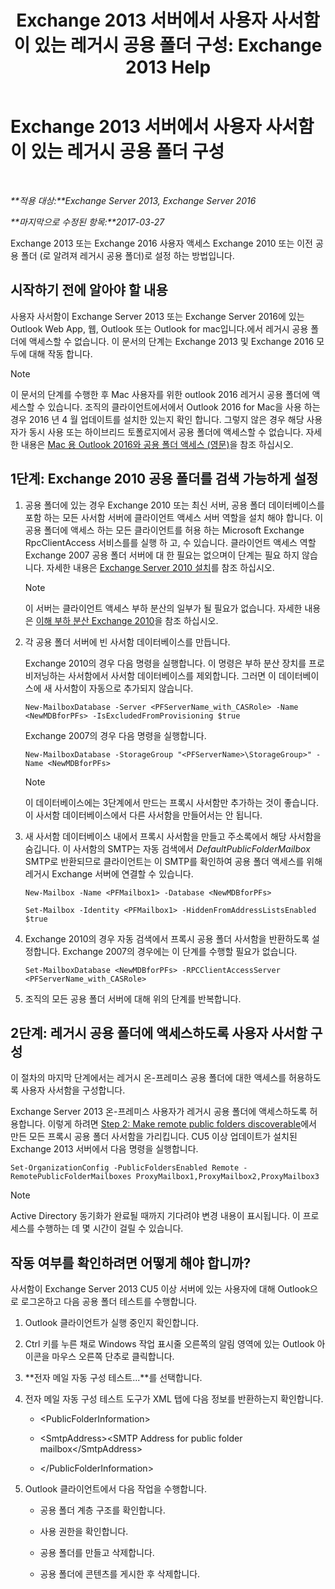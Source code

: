 ﻿---
title: 'Exchange 2013 서버에서 사용자 사서함이 있는 레거시 공용 폴더 구성: Exchange 2013 Help'
TOCTitle: Exchange 2013 서버에서 사용자 사서함이 있는 레거시 공용 폴더 구성
ms:assetid: 1d5ca19e-696e-4054-a634-15dd34d952b7
ms:mtpsurl: https://technet.microsoft.com/ko-kr/library/Dn690134(v=EXCHG.150)
ms:contentKeyID: 62281151
ms.date: 05/22/2018
mtps_version: v=EXCHG.150
ms.translationtype: MT
---

# Exchange 2013 서버에서 사용자 사서함이 있는 레거시 공용 폴더 구성

 

_**적용 대상:**Exchange Server 2013, Exchange Server 2016_

_**마지막으로 수정된 항목:**2017-03-27_

Exchange 2013 또는 Exchange 2016 사용자 액세스 Exchange 2010 또는 이전 공용 폴더 (로 알려져 레거시 공용 폴더)로 설정 하는 방법입니다.

## 시작하기 전에 알아야 할 내용

사용자 사서함이 Exchange Server 2013 또는 Exchange Server 2016에 있는 Outlook Web App, 웹, Outlook 또는 Outlook for mac입니다.에서 레거시 공용 폴더에 액세스할 수 없습니다. 이 문서의 단계는 Exchange 2013 및 Exchange 2016 모두에 대해 작동 합니다.


> [!NOTE]
> 이 문서의 단계를 수행한 후 Mac 사용자를 위한 outlook 2016 레거시 공용 폴더에 액세스할 수 있습니다. 조직의 클라이언트에서에서 Outlook 2016 for Mac을 사용 하는 경우 2016 년 4 월 업데이트를 설치한 있는지 확인 합니다. 그렇지 않은 경우 해당 사용자가 동시 사용 또는 하이브리드 토폴로지에서 공용 폴더에 액세스할 수 없습니다. 자세한 내용은 <A href="accessing-public-folders-with-outlook-2016-for-mac-exchange-2013-help.md">Mac 용 Outlook 2016와 공용 폴더 액세스 (영문)</A>을 참조 하십시오.



## 1단계: Exchange 2010 공용 폴더를 검색 가능하게 설정

1.  공용 폴더에 있는 경우 Exchange 2010 또는 최신 서버, 공용 폴더 데이터베이스를 포함 하는 모든 사서함 서버에 클라이언트 액세스 서버 역할을 설치 해야 합니다. 이 공용 폴더에 액세스 하는 모든 클라이언트를 허용 하는 Microsoft Exchange RpcClientAccess 서비스를를 실행 하 고, 수 있습니다. 클라이언트 액세스 역할 Exchange 2007 공용 폴더 서버에 대 한 필요는 없으며이 단계는 필요 하지 않습니다. 자세한 내용은 [Exchange Server 2010 설치](install-exchange-2013-using-the-setup-wizard-exchange-2013-help.md)를 참조 하십시오.
    

    > [!NOTE]
    > 이 서버는 클라이언트 액세스 부하 분산의 일부가 될 필요가 없습니다. 자세한 내용은 <A href="https://technet.microsoft.com/en-us/library/ff625247(v=exchg.141).aspx">이해 부하 분산 Exchange 2010</A>을 참조 하십시오.



2.  각 공용 폴더 서버에 빈 사서함 데이터베이스를 만듭니다.
    
    Exchange 2010의 경우 다음 명령을 실행합니다. 이 명령은 부하 분산 장치를 프로비저닝하는 사서함에서 사서함 데이터베이스를 제외합니다. 그러면 이 데이터베이스에 새 사서함이 자동으로 추가되지 않습니다.
    
        New-MailboxDatabase -Server <PFServerName_with_CASRole> -Name <NewMDBforPFs> -IsExcludedFromProvisioning $true 
    
    Exchange 2007의 경우 다음 명령을 실행합니다.
    
        New-MailboxDatabase -StorageGroup "<PFServerName>\StorageGroup>" -Name <NewMDBforPFs>
    

    > [!NOTE]
    > 이 데이터베이스에는 3단계에서 만드는 프록시 사서함만 추가하는 것이 좋습니다. 이 사서함 데이터베이스에서 다른 사서함을 만들어서는 안 됩니다.



3.  새 사서함 데이터베이스 내에서 프록시 사서함을 만들고 주소록에서 해당 사서함을 숨깁니다. 이 사서함의 SMTP는 자동 검색에서 *DefaultPublicFolderMailbox* SMTP로 반환되므로 클라이언트는 이 SMTP를 확인하여 공용 폴더 액세스를 위해 레거시 Exchange 서버에 연결할 수 있습니다.
    
        New-Mailbox -Name <PFMailbox1> -Database <NewMDBforPFs> 
    
        Set-Mailbox -Identity <PFMailbox1> -HiddenFromAddressListsEnabled $true

4.  Exchange 2010의 경우 자동 검색에서 프록시 공용 폴더 사서함을 반환하도록 설정합니다. Exchange 2007의 경우에는 이 단계를 수행할 필요가 없습니다.
    
        Set-MailboxDatabase <NewMDBforPFs> -RPCClientAccessServer <PFServerName_with_CASRole>

5.  조직의 모든 공용 폴더 서버에 대해 위의 단계를 반복합니다.

## 2단계: 레거시 공용 폴더에 액세스하도록 사용자 사서함 구성

이 절차의 마지막 단계에서는 레거시 온-프레미스 공용 폴더에 대한 액세스를 허용하도록 사용자 사서함을 구성합니다.

Exchange Server 2013 온-프레미스 사용자가 레거시 공용 폴더에 액세스하도록 허용합니다. 이렇게 하려면 [Step 2: Make remote public folders discoverable](configure-legacy-on-premises-public-folders-for-a-hybrid-deployment-exchange-2013-help.md)에서 만든 모든 프록시 공용 폴더 사서함을 가리킵니다. CU5 이상 업데이트가 설치된 Exchange 2013 서버에서 다음 명령을 실행합니다.

    Set-OrganizationConfig -PublicFoldersEnabled Remote -RemotePublicFolderMailboxes ProxyMailbox1,ProxyMailbox2,ProxyMailbox3


> [!NOTE]
> Active Directory 동기화가 완료될 때까지 기다려야 변경 내용이 표시됩니다. 이 프로세스를 수행하는 데 몇 시간이 걸릴 수 있습니다.



## 작동 여부를 확인하려면 어떻게 해야 합니까?

사서함이 Exchange Server 2013 CU5 이상 서버에 있는 사용자에 대해 Outlook으로 로그온하고 다음 공용 폴더 테스트를 수행합니다.

1.  Outlook 클라이언트가 실행 중인지 확인합니다.

2.  Ctrl 키를 누른 채로 Windows 작업 표시줄 오른쪽의 알림 영역에 있는 Outlook 아이콘을 마우스 오른쪽 단추로 클릭합니다.

3.  **전자 메일 자동 구성 테스트...**를 선택합니다.

4.  전자 메일 자동 구성 테스트 도구가 XML 탭에 다음 정보를 반환하는지 확인합니다.
    
      - \<PublicFolderInformation\>
    
      - \<SmtpAddress\>\<SMTP Address for public folder mailbox\</SmtpAddress\>
    
      - \</PublicFolderInformation\>

5.  Outlook 클라이언트에서 다음 작업을 수행합니다.
    
      - 공용 폴더 계층 구조를 확인합니다.
    
      - 사용 권한을 확인합니다.
    
      - 공용 폴더를 만들고 삭제합니다.
    
      - 공용 폴더에 콘텐츠를 게시한 후 삭제합니다.

